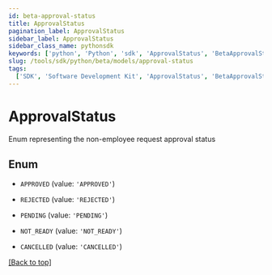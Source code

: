 ```yaml
---
id: beta-approval-status
title: ApprovalStatus
pagination_label: ApprovalStatus
sidebar_label: ApprovalStatus
sidebar_class_name: pythonsdk
keywords: ['python', 'Python', 'sdk', 'ApprovalStatus', 'BetaApprovalStatus']
slug: /tools/sdk/python/beta/models/approval-status
tags:
  ['SDK', 'Software Development Kit', 'ApprovalStatus', 'BetaApprovalStatus']
---
```


# ApprovalStatus

Enum representing the non-employee request approval status

## Enum

- `APPROVED` (value: `'APPROVED'`)

- `REJECTED` (value: `'REJECTED'`)

- `PENDING` (value: `'PENDING'`)

- `NOT_READY` (value: `'NOT_READY'`)

- `CANCELLED` (value: `'CANCELLED'`)

[[Back to top]](#)
